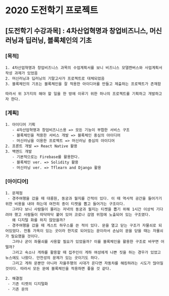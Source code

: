 2020 도전학기 프로젝트
==================

## [도전학기 수강과목] : 4차산업혁명과 창업비즈니스, 머신러닝과 딥러닝, 블록체인의 기초

### [목적]
    
    1. 4차산업혁명과 창업비즈니스 과목의 수업계획서를 보니 비즈니스 모델캔버스와 사업계획서 작성 과제가 있었음
    2. 머신러닝과 딥러닝의 기말고사가 프로젝트로 대체되었음
    3. 블록체인의 기초는 블록체인을 잘 적용한 아이디어를 만들고 제출하는 프로젝트가 존재함
    
    따라서 위 3가지의 해야 할 일을 한 방에 이루기 위한 하나의 프로젝트를 기획하고 개발하고자 한다. 

### [계획]
    
    1. 아이디어 기획
       - 4차산업혁명과 창업비즈니스용 => 모든 기능이 부합한 서비스 구조
       - 블록체인을 적용한 서비스 개발 => 블록체인 중심의 아이디어
       - 머신러닝을 이용한 프로젝트 => 머신러닝 중심의 아이디어
    2. 프론트 개발 => React Native 활용
    3. 백엔드 개발 
       - 기본적으로는 Firebase를 활용한다.
       - 블록체인 ver. => Solidity 활용
       - 머신러닝 ver. => Tflearn and Django 활용
### [아이디어]

    1. 문제점
     - 경주여행을 갔을 때 대릉원, 동궁과 월지를 간적이 있다. 이 때 역사적 공간을 들어가기 위한 비용을 내야 하는데 여전히 종이 티켓을 뽑고 들어가는 구조이다.
       그러다 보니 사람들이 몰리는 저녁의 동궁과 월지는 티켓을 뽑기 위해 1시간 이상씩 기다려야 했고 사람들이 따닥따닥 붙어 있어 코로나 감염 위험에 노출되어 있는 구조였다. 
       왜 디지털 화를 하지 않았을까?
     - 경주여행을 갔을 때 게스트 하우스를 쓴 적이 있다. 문을 열고 닫는 구조가 자물쇠로 되어있었다. 전통 가옥이 있는 곳이라 한지로 되어있는 문이라서 손님이 문을 닫을 때는 자물쇠가 필요했을 것이다.
       그러나 굳이 좌물쇠를 사용할 필요가 있었을까? 이를 블록체인을 활용한 구조로 바꾸면 어떨까?
       그리고 숙소나 게하를 활용할 때 집주인이 게하 여성에게 나쁜 짓을 하는 경우가 있었고 뉴스에도 나왔다. 안전성의 문제가 있는 곳이기도 하다.
       그리고 게하 문뿐만 아니라 자율주행의 시대가 온다면 자동차를 해킹하려는 시도가 많아질 것이다. 따라서 모든 문에 블록체인을 적용하면 좋을 것 같다.
    
    2. 해결점
     - 기존 티켓의 디지털화
     - 기존 문의 
       
